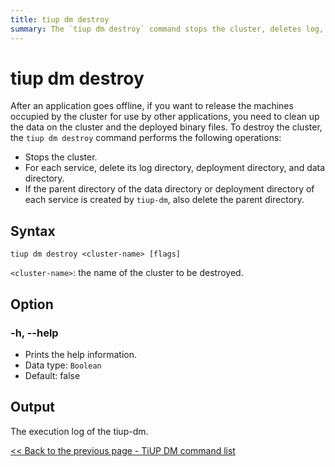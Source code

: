 ```yaml
---
title: tiup dm destroy
summary: The `tiup dm destroy` command stops the cluster, deletes log, deployment, and data directories for each service, and also deletes parent directories created by `tiup-dm`. The syntax is `tiup dm destroy <cluster-name> [flags]`. The option `-h, --help` prints help information. The output is the execution log of tiup-dm.
---
```


# tiup dm destroy

After an application goes offline, if you want to release the machines occupied by the cluster for use by other applications, you need to clean up the data on the cluster and the deployed binary files. To destroy the cluster, the `tiup dm destroy` command performs the following operations:

- Stops the cluster.
- For each service, delete its log directory, deployment directory, and data directory.
- If the parent directory of the data directory or deployment directory of each service is created by `tiup-dm`, also delete the parent directory.

## Syntax

```shell
tiup dm destroy <cluster-name> [flags]
```

`<cluster-name>`: the name of the cluster to be destroyed.

## Option

### -h, --help

- Prints the help information.
- Data type: `Boolean`
- Default: false

## Output

The execution log of the tiup-dm.

[<< Back to the previous page - TiUP DM command list](/tiup/tiup-component-dm.md#command-list)

